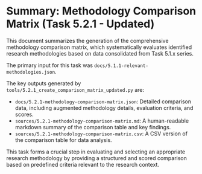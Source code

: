 # Summary: Methodology Comparison Matrix (Task 5.2.1 - Updated)

This document summarizes the generation of the comprehensive methodology comparison matrix, which systematically evaluates identified research methodologies based on data consolidated from Task 5.1.x series.

The primary input for this task was `docs/5.1.1-relevant-methodologies.json`.

The key outputs generated by `tools/5.2.1_create_comparison_matrix_updated.py` are:
- `docs/5.2.1-methodology-comparison-matrix.json`: Detailed comparison data, including augmented methodology details, evaluation criteria, and scores.
- `sources/5.2.1-methodology-comparison-matrix.md`: A human-readable markdown summary of the comparison table and key findings.
- `sources/5.2.1-methodology-comparison-matrix.csv`: A CSV version of the comparison table for data analysis.

This task forms a crucial step in evaluating and selecting an appropriate research methodology by providing a structured and scored comparison based on predefined criteria relevant to the research context. 